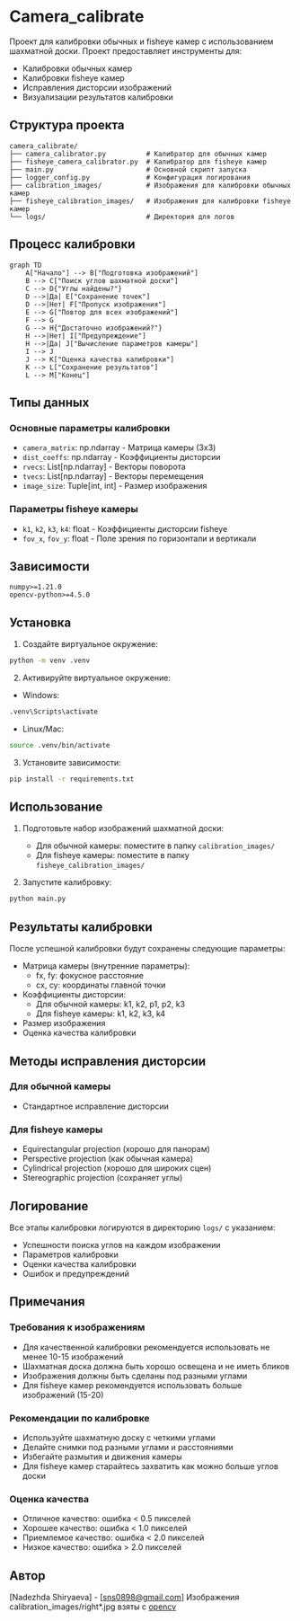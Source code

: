  # Сamera_calibrate

Проект для калибровки обычных и fisheye камер с использованием шахматной доски. Проект предоставляет инструменты для:
- Калибровки обычных камер
- Калибровки fisheye камер
- Исправления дисторсии изображений
- Визуализации результатов калибровки

## Структура проекта

```
camera_calibrate/
├── camera_calibrator.py          # Калибратор для обычных камер
├── fisheye_camera_calibrator.py  # Калибратор для fisheye камер
├── main.py                       # Основной скрипт запуска
├── logger_config.py              # Конфигурация логирования
├── calibration_images/           # Изображения для калибровки обычных камер
├── fisheye_calibration_images/   # Изображения для калибровки fisheye камер
└── logs/                         # Директория для логов
```

## Процесс калибровки

```mermaid
graph TD
    A["Начало"] --> B["Подготовка изображений"]
    B --> C["Поиск углов шахматной доски"]
    C --> D{"Углы найдены?"}
    D -->|Да| E["Сохранение точек"]
    D -->|Нет| F["Пропуск изображения"]
    E --> G["Повтор для всех изображений"]
    F --> G
    G --> H{"Достаточно изображений?"}
    H -->|Нет| I["Предупреждение"]
    H -->|Да| J["Вычисление параметров камеры"]
    I --> J
    J --> K["Оценка качества калибровки"]
    K --> L["Сохранение результатов"]
    L --> M["Конец"]
```
## Типы данных

### Основные параметры калибровки
- `camera_matrix`: np.ndarray - Матрица камеры (3x3)
- `dist_coeffs`: np.ndarray - Коэффициенты дисторсии
- `rvecs`: List[np.ndarray] - Векторы поворота
- `tvecs`: List[np.ndarray] - Векторы перемещения
- `image_size`: Tuple[int, int] - Размер изображения

### Параметры fisheye камеры
- `k1`, `k2`, `k3`, `k4`: float - Коэффициенты дисторсии fisheye
- `fov_x`, `fov_y`: float - Поле зрения по горизонтали и вертикали


## Зависимости

```
numpy>=1.21.0
opencv-python>=4.5.0
```

## Установка

1. Создайте виртуальное окружение:
```bash
python -m venv .venv
```

2. Активируйте виртуальное окружение:
- Windows:
```bash
.venv\Scripts\activate
```
- Linux/Mac:
```bash
source .venv/bin/activate
```

3. Установите зависимости:
```bash
pip install -r requirements.txt
```

## Использование

1. Подготовьте набор изображений шахматной доски:
   - Для обычной камеры: поместите в папку `calibration_images/`
   - Для fisheye камеры: поместите в папку `fisheye_calibration_images/`

2. Запустите калибровку:
```bash
python main.py
```

## Результаты калибровки

После успешной калибровки будут сохранены следующие параметры:
- Матрица камеры (внутренние параметры):
  - fx, fy: фокусное расстояние
  - cx, cy: координаты главной точки
- Коэффициенты дисторсии:
  - Для обычной камеры: k1, k2, p1, p2, k3
  - Для fisheye камеры: k1, k2, k3, k4
- Размер изображения
- Оценка качества калибровки

## Методы исправления дисторсии

### Для обычной камеры
- Стандартное исправление дисторсии

### Для fisheye камеры
- Equirectangular projection (хорошо для панорам)
- Perspective projection (как обычная камера)
- Cylindrical projection (хорошо для широких сцен)
- Stereographic projection (сохраняет углы)

## Логирование

Все этапы калибровки логируются в директорию `logs/` с указанием:
- Успешности поиска углов на каждом изображении
- Параметров калибровки
- Оценки качества калибровки
- Ошибок и предупреждений

## Примечания

### Требования к изображениям
- Для качественной калибровки рекомендуется использовать не менее 10-15 изображений
- Шахматная доска должна быть хорошо освещена и не иметь бликов
- Изображения должны быть сделаны под разными углами
- Для fisheye камер рекомендуется использовать больше изображений (15-20)

### Рекомендации по калибровке
- Используйте шахматную доску с четкими углами
- Делайте снимки под разными углами и расстояниями
- Избегайте размытия и движения камеры
- Для fisheye камер старайтесь захватить как можно больше углов доски

### Оценка качества
- Отличное качество: ошибка < 0.5 пикселей
- Хорошее качество: ошибка < 1.0 пикселей
- Приемлемое качество: ошибка < 2.0 пикселей
- Низкое качество: ошибка > 2.0 пикселей

## Автор
[Nadezhda Shiryaeva] - [sns0898@gmail.com]
Изображения calibration_images/right*.jpg взяты с [opencv](https://github.com/opencv/opencv/tree/master/samples/data)
